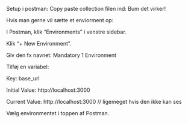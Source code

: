 Setup i postman:
Copy paste collection filen ind:
Bum det virker!

Hvis man gerne vil sætte et enviorment op:

I Postman, klik “Environments” i venstre sidebar.

Klik “+ New Environment”.

Giv den fx navnet:
Mandatory 1 Environment

Tilføj en variabel:

Key: base_url

Initial Value: http://localhost:3000

Current Value: http://localhost:3000 // ligemeget hvis den ikke kan ses 

Vælg environmentet i toppen af Postman.